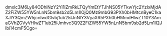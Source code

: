 dmxlc3M6Ly84ODhiNzY2Yi1lZmRkLTQyYmEtYTJhNS05YTkwYjc2YzIxMjdAZ2FiZW55YW5nLnN5bm9sb2d5Lm1lOjQ0Mz9mbG93PXh0bHMtcnByeC1kaXJlY3QmZW5jcnlwdGlvbj1ub25lJnNlY3VyaXR5PXh0bHMmdHlwZT10Y3AmaGVhZGVyVHlwZT1ub25lJmhvc3Q9Z2FiZW55YW5nLnN5bm9sb2d5Lm1lI2Jlbi14cmF5Cgo=
